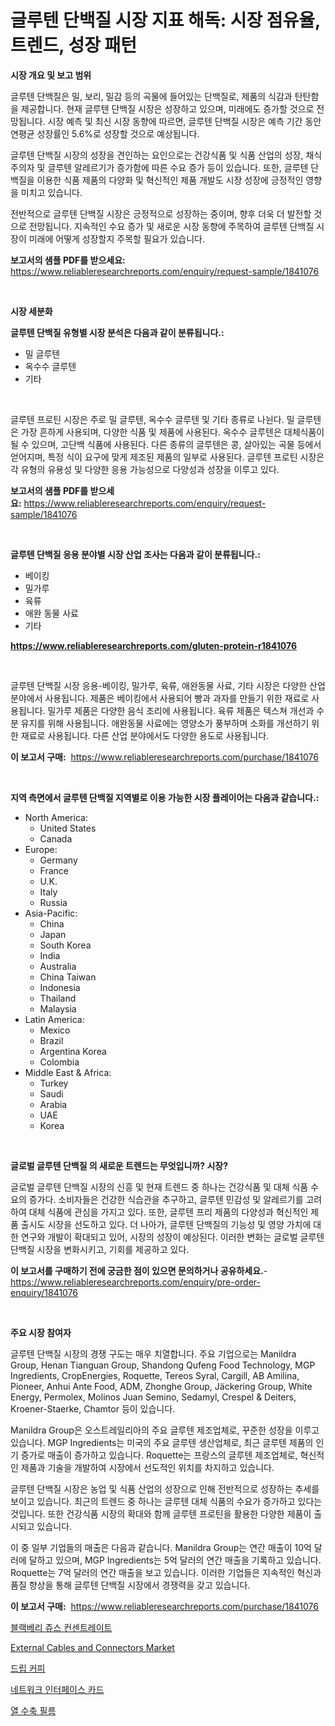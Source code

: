<p><h1>글루텐 단백질 시장 지표 해독: 시장 점유율, 트렌드, 성장 패턴</h1></p><p><strong>시장 개요 및 보고 범위</strong></p>
<p><p>글루텐 단백질은 밀, 보리, 밀감 등의 곡물에 들어있는 단백질로, 제품의 식감과 탄탄함을 제공합니다. 현재 글루텐 단백질 시장은 성장하고 있으며, 미래에도 증가할 것으로 전망됩니다. 시장 예측 및 최신 시장 동향에 따르면, 글루텐 단백질 시장은 예측 기간 동안 연평균 성장률인 5.6%로 성장할 것으로 예상됩니다. </p><p>글루텐 단백질 시장의 성장을 견인하는 요인으로는 건강식품 및 식품 산업의 성장, 채식주의자 및 글루텐 알레르기가 증가함에 따른 수요 증가 등이 있습니다. 또한, 글루텐 단백질을 이용한 식품 제품의 다양화 및 혁신적인 제품 개발도 시장 성장에 긍정적인 영향을 미치고 있습니다. </p><p>전반적으로 글루텐 단백질 시장은 긍정적으로 성장하는 중이며, 향후 더욱 더 발전할 것으로 전망됩니다. 지속적인 수요 증가 및 새로운 시장 동향에 주목하여 글루텐 단백질 시장이 미래에 어떻게 성장할지 주목할 필요가 있습니다.</p></p>
<p><strong>보고서의 샘플 PDF를 받으세요:</strong> <a href="https://www.reliableresearchreports.com/enquiry/request-sample/1841076">https://www.reliableresearchreports.com/enquiry/request-sample/1841076</a></p>
<p>&nbsp;</p>
<p><strong>시장 세분화</strong></p>
<p><strong>글루텐 단백질 유형별 시장 분석은 다음과 같이 분류됩니다.:</strong></p>
<p><ul><li>밀 글루텐</li><li>옥수수 글루텐</li><li>기타</li></ul></p>
<p>&nbsp;</p>
<p><p>글루텐 프로틴 시장은 주로 밀 글루텐, 옥수수 글루텐 및 기타 종류로 나뉜다. 밀 글루텐은 가장 흔하게 사용되며, 다양한 식품 및 제품에 사용된다. 옥수수 글루텐은 대체식품이 될 수 있으며, 고단백 식품에 사용된다. 다른 종류의 글루텐은 콩, 살아있는 곡물 등에서 얻어지며, 특정 식이 요구에 맞게 제조된 제품의 일부로 사용된다. 글루텐 프로틴 시장은 각 유형의 유용성 및 다양한 응용 가능성으로 다양성과 성장을 이루고 있다.</p></p>
<p><strong>보고서의 샘플 PDF를 받으세요:</strong>&nbsp;<a href="https://www.reliableresearchreports.com/enquiry/request-sample/1841076">https://www.reliableresearchreports.com/enquiry/request-sample/1841076</a></p>
<p>&nbsp;</p>
<p><strong> 글루텐 단백질 응용 분야별 시장 산업 조사는 다음과 같이 분류됩니다.:</strong></p>
<p><ul><li>베이킹</li><li>밀가루</li><li>육류</li><li>애완 동물 사료</li><li>기타</li></ul></p>
<p><strong><a href="https://www.reliableresearchreports.com/gluten-protein-r1841076">https://www.reliableresearchreports.com/gluten-protein-r1841076</a></strong></p>
<p>&nbsp;</p>
<p><p>글루텐 단백질 시장 응용-베이킹, 밀가루, 육류, 애완동물 사료, 기타 시장은 다양한 산업 분야에서 사용됩니다. 제품은 베이킹에서 사용되어 빵과 과자를 만들기 위한 재료로 사용됩니다. 밀가루 제품은 다양한 음식 조리에 사용됩니다. 육류 제품은 텍스쳐 개선과 수분 유지를 위해 사용됩니다. 애완동물 사료에는 영양소가 풍부하며 소화를 개선하기 위한 재료로 사용됩니다. 다른 산업 분야에서도 다양한 용도로 사용됩니다.</p></p>
<p><strong>이 보고서 구매:</strong>&nbsp; <a href="https://www.reliableresearchreports.com/purchase/1841076">https://www.reliableresearchreports.com/purchase/1841076</a></p>
<p>&nbsp;</p>
<p><strong>지역 측면에서 글루텐 단백질 지역별로 이용 가능한 시장 플레이어는 다음과 같습니다.:</strong></p>
<p><ul>
    <li>
        North America:
        <ul>
            <li>United States</li>
            <li>Canada</li>
        </ul>
    </li>
    <li>
        Europe:
        <ul>
            <li>Germany</li>
            <li>France</li>
            <li>U.K.</li>
            <li>Italy</li>
            <li>Russia</li>
        </ul>
    </li>
    <li>
        Asia-Pacific:
        <ul>
            <li>China</li>
            <li>Japan</li>
            <li>South Korea</li>
            <li>India</li>
            <li>Australia</li>
            <li>China Taiwan</li>
            <li>Indonesia</li>
            <li>Thailand</li>
            <li>Malaysia</li>
        </ul>
    </li>
    <li>
        Latin America:
        <ul>
            <li>Mexico</li>
            <li>Brazil</li>
            <li>Argentina Korea</li>
            <li>Colombia</li>
        </ul>
    </li>
    <li>
        Middle East & Africa:
        <ul>
            <li>Turkey</li>
            <li>Saudi</li>
            <li>Arabia</li>
            <li>UAE</li>
            <li>Korea</li>
        </ul>
    </li>
    </ul></p>
<p>&nbsp;</p>
<p><strong>글로벌 글루텐 단백질 의 새로운 트렌드는 무엇입니까? 시장?</strong></p>
<p><p>글로벌 글루텐 단백질 시장의 신흥 및 현재 트렌드 중 하나는 건강식품 및 대체 식품 수요의 증가다. 소비자들은 건강한 식습관을 추구하고, 글루텐 민감성 및 알레르기를 고려하여 대체 식품에 관심을 가지고 있다. 또한, 글루텐 프리 제품의 다양성과 혁신적인 제품 출시도 시장을 선도하고 있다. 더 나아가, 글루텐 단백질의 기능성 및 영양 가치에 대한 연구와 개발이 확대되고 있어, 시장의 성장이 예상된다. 이러한 변화는 글로벌 글루텐 단백질 시장을 변화시키고, 기회를 제공하고 있다.</p></p>
<p><strong>이 보고서를 구매하기 전에 궁금한 점이 있으면 문의하거나 공유하세요.</strong>- <a href="https://www.reliableresearchreports.com/enquiry/pre-order-enquiry/1841076">https://www.reliableresearchreports.com/enquiry/pre-order-enquiry/1841076</a></p>
<p>&nbsp;</p>
<p><strong>주요 시장 참여자</strong></p>
<p><p>글루텐 단백질 시장의 경쟁 구도는 매우 치열합니다. 주요 기업으로는 Manildra Group, Henan Tianguan Group, Shandong Qufeng Food Technology, MGP Ingredients, CropEnergies, Roquette, Tereos Syral, Cargill, AB Amilina, Pioneer, Anhui Ante Food, ADM, Zhonghe Group, Jäckering Group, White Energy, Permolex, Molinos Juan Semino, Sedamyl, Crespel & Deiters, Kroener-Staerke, Chamtor 등이 있습니다.</p><p>Manildra Group은 오스트레일리아의 주요 글루텐 제조업체로, 꾸준한 성장을 이루고 있습니다. MGP Ingredients는 미국의 주요 글루텐 생산업체로, 최근 글루텐 제품의 인기 증가로 매출이 증가하고 있습니다. Roquette는 프랑스의 글루텐 제조업체로, 혁신적인 제품과 기술을 개발하여 시장에서 선도적인 위치를 차지하고 있습니다.</p><p>글루텐 단백질 시장은 농업 및 식품 산업의 성장으로 인해 전반적으로 성장하는 추세를 보이고 있습니다. 최근의 트렌드 중 하나는 글루텐 대체 식품의 수요가 증가하고 있다는 것입니다. 또한 건강식품 시장의 확대와 함께 글루텐 프로틴을 활용한 다양한 제품이 출시되고 있습니다.</p><p>이 중 일부 기업들의 매출은 다음과 같습니다. Manildra Group는 연간 매출이 10억 달러에 달하고 있으며, MGP Ingredients는 5억 달러의 연간 매출을 기록하고 있습니다. Roquette는 7억 달러의 연간 매출을 보고 있습니다. 이러한 기업들은 지속적인 혁신과 품질 향상을 통해 글루텐 단백질 시장에서 경쟁력을 갖고 있습니다.</p></p>
<p><strong>이 보고서 구매:</strong>&nbsp;&nbsp;<a href="https://www.reliableresearchreports.com/purchase/1841076">https://www.reliableresearchreports.com/purchase/1841076</a></p>
<p><p><a href="https://github.com/BrettWeberrt8767765/Market-Research-Report-List-1/blob/main/607316623183.md">블랙베리 쥬스 컨센트레이트</a></p><p><a href="https://automatic-knee-4c7.notion.site/Analyzing-External-Cables-and-Connectors-Market-Global-Industry-Perspective-and-Forecast-2024-to-2-fac4d665703345a797dae4b4b7f7d06b">External Cables and Connectors Market</a></p><p><a href="https://medium.com/@bricebeahan2023/%EB%93%9C%EB%A6%BD-%EC%BB%A4%ED%94%BC-%EC%8B%9C%EC%9E%A5-%EC%A0%90%EC%9C%A0%EC%9C%A8-%EB%B3%80%EB%8F%99-%EB%B0%8F-%EC%8B%9C%EC%9E%A5-%EC%84%B1%EC%9E%A5-%EC%B6%94%EC%84%B8-2024-2031-82712a18fd18">드립 커피</a></p><p><a href="https://medium.com/@marcpascual04/%EB%84%A4%ED%8A%B8%EC%9B%8C%ED%81%AC-%EC%9D%B8%ED%84%B0%ED%8E%98%EC%9D%B4%EC%8A%A4-%EC%B9%B4%EB%93%9C-%EC%8B%9C%EC%9E%A5-%EC%9D%B8%EC%82%AC%EC%9D%B4%ED%8A%B8-%EC%8B%9C%EC%9E%A5-%EB%8F%99%ED%96%A5-%EC%84%B1%EC%9E%A5-2024%EB%85%84%EB%B6%80%ED%84%B0-2031%EB%85%84%EA%B9%8C%EC%A7%80-%EC%98%88%EC%B8%A1%EB%90%9C-%EA%B2%83-f8196634fcce">네트워크 인터페이스 카드</a></p><p><a href="https://github.com/nuekbpymrrz5/Market-Research-Report-List-1/blob/main/207691823182.md">열 수축 필름</a></p></p>